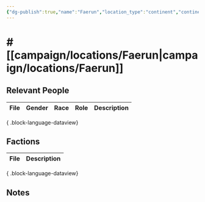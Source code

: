 ```yaml
---
{"dg-publish":true,"name":"Faerun","location_type":"continent","continent":null,"region":null,"city":null,"description":null,"tags":null,"permalink":"/campaign/locations/faerun/","dgPassFrontmatter":true,"noteIcon":"","created":"2025-10-26T12:14:57.279-07:00","updated":"2025-10-27T13:26:01.058-07:00"}
---
```


# # [[campaign/locations/Faerun\|campaign/locations/Faerun]]


## Relevant People
| File | Gender | Race | Role | Description |
| ---- | ------ | ---- | ---- | ----------- |

{ .block-language-dataview}

## Factions
| File | Description |
| ---- | ----------- |

{ .block-language-dataview}

## Notes
